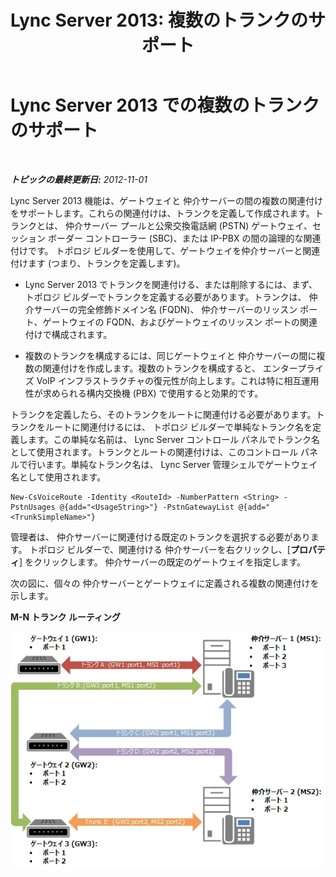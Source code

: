 ﻿---
title: 'Lync Server 2013: 複数のトランクのサポート'
TOCTitle: 複数のトランクのサポート
ms:assetid: a1309c09-ad9a-4c54-9650-4e3f5b2a4a00
ms:mtpsurl: https://technet.microsoft.com/ja-jp/library/JJ205127(v=OCS.15)
ms:contentKeyID: 48273028
ms.date: 05/19/2016
mtps_version: v=OCS.15
ms.translationtype: HT
---

# Lync Server 2013 での複数のトランクのサポート

 

_**トピックの最終更新日:** 2012-11-01_

Lync Server 2013 機能は、ゲートウェイと 仲介サーバーの間の複数の関連付けをサポートします。これらの関連付けは、トランクを定義して作成されます。トランクとは、 仲介サーバー プールと公衆交換電話網 (PSTN) ゲートウェイ、セッション ボーダー コントローラー (SBC)、または IP-PBX の間の論理的な関連付けです。 トポロジ ビルダーを使用して、ゲートウェイを仲介サーバーと関連付けます (つまり、トランクを定義します)。

  - Lync Server 2013 でトランクを関連付ける、または削除するには、まず、 トポロジ ビルダーでトランクを定義する必要があります。トランクは、 仲介サーバーの完全修飾ドメイン名 (FQDN)、 仲介サーバーのリッスン ポート、ゲートウェイの FQDN、およびゲートウェイのリッスン ポートの関連付けで構成されます。

  - 複数のトランクを構成するには、同じゲートウェイと 仲介サーバーの間に複数の関連付けを作成します。複数のトランクを構成すると、 エンタープライズ VoIP インフラストラクチャの復元性が向上します。これは特に相互運用性が求められる構内交換機 (PBX) で使用すると効果的です。

トランクを定義したら、そのトランクをルートに関連付ける必要があります。トランクをルートに関連付けるには、 トポロジ ビルダーで単純なトランク名を定義します。この単純な名前は、 Lync Server コントロール パネルでトランク名として使用されます。トランクとルートの関連付けは、このコントロール パネルで行います。単純なトランク名は、 Lync Server 管理シェルでゲートウェイ名として使用されます。

    New-CsVoiceRoute -Identity <RouteId> -NumberPattern <String> -PstnUsages @{add="<UsageString>"} -PstnGatewayList @{add="<TrunkSimpleName>"}

管理者は、 仲介サーバーに関連付ける既定のトランクを選択する必要があります。 トポロジ ビルダーで、関連付ける 仲介サーバーを右クリックし、\[**プロパティ**\] をクリックします。 仲介サーバーの既定のゲートウェイを指定します。

次の図に、個々の 仲介サーバーとゲートウェイに定義される複数の関連付けを示します。

**M-N トランク ルーティング**

![複数のトランクの割り当て](images/JJ205127.c61cd9a7-d8d9-4e02-83b9-ab62519a48c4(OCS.15).jpg "複数のトランクの割り当て")

